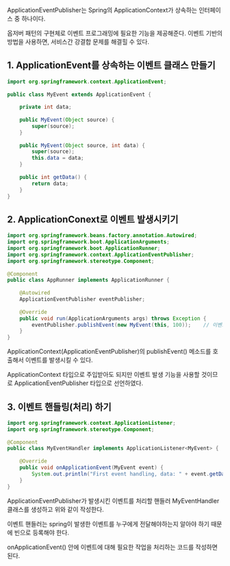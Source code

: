 
ApplicationEventPublisher는 Spring의 ApplicationContext가 상속하는 인터페이스 중 하나이다.

옵저버 패턴의 구현체로 이벤트 프로그래밍에 필요한 기능을 제공해준다. 이벤트 기반의 방법을 사용하면, 서비스간 강결합 문제를 해결힐 수 있다.

## 1. ApplicationEvent를 상속하는 이벤트 클래스 만들기

```java
import org.springframework.context.ApplicationEvent;
 
public class MyEvent extends ApplicationEvent {
 
    private int data;
 
    public MyEvent(Object source) {
        super(source);
    }
 
    public MyEvent(Object source, int data) {
        super(source);
        this.data = data;
    }
 
    public int getData() {
        return data;
    }
}
```

## 2. ApplicationConext로 이벤트 발생시키기

```java
import org.springframework.beans.factory.annotation.Autowired;
import org.springframework.boot.ApplicationArguments;
import org.springframework.boot.ApplicationRunner;
import org.springframework.context.ApplicationEventPublisher;
import org.springframework.stereotype.Component;
 
@Component
public class AppRunner implements ApplicationRunner {
 
    @Autowired
    ApplicationEventPublisher eventPublisher;
 
    @Override
    public void run(ApplicationArguments args) throws Exception {
        eventPublisher.publishEvent(new MyEvent(this, 100));    // 이벤트 발생시키기
    }
}
```

ApplicationContext(ApplicationEventPublisher)의 publishEvent() 메소드를 호출해서 이벤트를 발생시킬 수 있다.

ApplicationContext 타입으로 주입받아도 되지만 이벤트 발생 기능을 사용할 것이므로 ApplicationEventPublisher 타입으로 선언하였다.

## 3. 이벤트 핸들링(처리) 하기

```java
import org.springframework.context.ApplicationListener;
import org.springframework.stereotype.Component;
 
@Component
public class MyEventHandler implements ApplicationListener<MyEvent> {
    
    @Override
    public void onApplicationEvent(MyEvent event) {
        System.out.println("First event handling, data: " + event.getData());
    }
}
```

ApplicationEventPublisher가 발생시킨 이벤트를 처리할 핸들러 MyEventHandler 클래스를 생성하고 위와 같이 작성한다.

이벤트 핸들러는 spring이 발생한 이벤트를 누구에게 전달해야하는지 알아야 하기 때문에 빈으로 등록해야 한다.

onApplicationEvent() 안에 이벤트에 대해 필요한 작업을 처리하는 코드를 작성하면 된다.